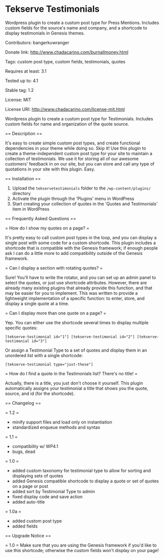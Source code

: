 Tekserve Testimonials
====================

Wordpress plugin to create a custom post type for Press Mentions. Includes custom fields for the source's name and company, and a shortcode to display testimonials in Genesis themes.


Contributors: bangerkuwranger

Donate link: http://www.chadacarino.com/burnallmoney.html

Tags: custom post type, custom fields, testimonials, quotes

Requires at least: 3.1

Tested up to: 4.1

Stable tag: 1.2

License: MIT

License URI: http://www.chadacarino.com/license-mit.html

Wordpress plugin to create a custom post type for Testimonials. Includes custom fields for name and organization of the quote source.

== Description ==

It's easy to create simple custom post types, and create functional dependencies in your theme while doing so. Skip it! Use this plugin to create a theme-independent custom post type for your site to maintain a collection of testimonials. We use it for storing all of our awesome customers' feedback in on our site, but you can store and call any type of quotations in your site with this plugin. Easy.

== Installation ==

1. Upload the `tekservetestimonials` folder to the `/wp-content/plugins/` directory
2. Activate the plugin through the 'Plugins' menu in WordPress
3. Start creating your collection of quotes in the 'Quotes and Testimonials' item in WordPress

== Frequently Asked Questions ==

= How do I show my quotes on a page? =

It's pretty easy to call custom post types in the loop, and you can display a single post with some code for a custom shortcode. This plugin includes a shortcode that is compatible with the Genesis framework; if enough people ask I can do a little more to add compatibility outside of the Genesis framework.

= Can I display a section with rotating quotes? =

Sure! You'll have to write the rotator, and you can set up an admin panel to select the quotes, or just use shortcode attributes. However, there are already many existing plugins that already provide this function, and that may be easier for you to implement. This was written to provide a lightweight implementation of a specific function: to enter, store, and display a single quote at a time.

= Can I display more than one quote on a page? =

Yep. You can either use the shortcode several times to display multiple specific quotes:

`[tekserve-testimonial id="1"] [tekserve-testimonial id="2"] [tekserve-testimonial id="3"]`

Or assign a Testimonial Type to a set of quotes and display them in an unordered list with a single shortcode:

`[tekserve-testimonial type="just-these"]`

= How do I find a quote in the Testimonials list? There's no title! =

Actually, there is a title, you just don't choose it yourself. This plugin automatically assigns your testimonial a title that shows you the quote, source, and id (for the shortcode).


== Changelog ==

= 1.2 =
* minify support files and load only on instantiation
* standardized enqueue methods and syntax

= 1.1 =
* compatibility w/ WP4.1
* bugs, dead

= 1.0 =
* added custom taxonomy for testimonial type to allow for sorting and displaying sets of quotes
* added Genesis compatible shortcode to display a quote or set of quotes on a page or post
* added sort by Testimonial Type to admin
* fixed display code and save action
* added auto-title

= 1.0a =
* added custom post type
* added fields

== Upgrade Notice ==

= 1.0 =
Make sure that you are using the Genesis framework if you'd like to use this shortcode; otherwise the custom fields won't display on your page!
